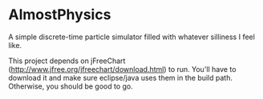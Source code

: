 AlmostPhysics
=============

A simple discrete-time particle simulator filled with whatever silliness I feel like.


This project depends on jFreeChart (http://www.jfree.org/jfreechart/download.html) to run. You'll have to download it and make sure eclipse/java uses them in the build path. Otherwise, you should be good to go.
